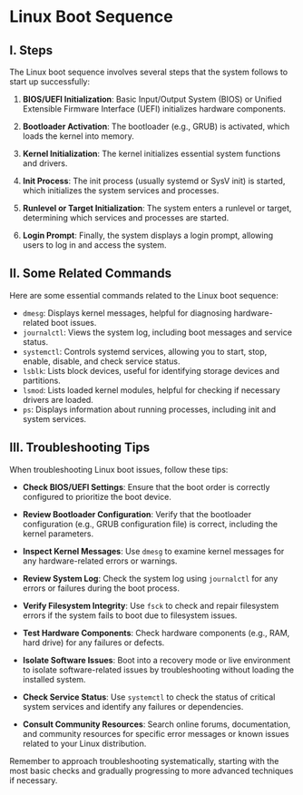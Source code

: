 # Linux Boot Sequence 


## I. Steps

The Linux boot sequence involves several steps that the system follows to start up successfully:

1. **BIOS/UEFI Initialization**: Basic Input/Output System (BIOS) or Unified Extensible Firmware Interface (UEFI) initializes hardware components.

2. **Bootloader Activation**: The bootloader (e.g., GRUB) is activated, which loads the kernel into memory.

3. **Kernel Initialization**: The kernel initializes essential system functions and drivers.

4. **Init Process**: The init process (usually systemd or SysV init) is started, which initializes the system services and processes.

5. **Runlevel or Target Initialization**: The system enters a runlevel or target, determining which services and processes are started.

6. **Login Prompt**: Finally, the system displays a login prompt, allowing users to log in and access the system.

## II. Some Related Commands

Here are some essential commands related to the Linux boot sequence:

- `dmesg`: Displays kernel messages, helpful for diagnosing hardware-related boot issues.
- `journalctl`: Views the system log, including boot messages and service status.
- `systemctl`: Controls systemd services, allowing you to start, stop, enable, disable, and check service status.
- `lsblk`: Lists block devices, useful for identifying storage devices and partitions.
- `lsmod`: Lists loaded kernel modules, helpful for checking if necessary drivers are loaded.
- `ps`: Displays information about running processes, including init and system services.

## III. Troubleshooting Tips 

When troubleshooting Linux boot issues, follow these tips:

- **Check BIOS/UEFI Settings**: Ensure that the boot order is correctly configured to prioritize the boot device.

- **Review Bootloader Configuration**: Verify that the bootloader configuration (e.g., GRUB configuration file) is correct, including the kernel parameters.

- **Inspect Kernel Messages**: Use `dmesg` to examine kernel messages for any hardware-related errors or warnings.

- **Review System Log**: Check the system log using `journalctl` for any errors or failures during the boot process.

- **Verify Filesystem Integrity**: Use `fsck` to check and repair filesystem errors if the system fails to boot due to filesystem issues.

- **Test Hardware Components**: Check hardware components (e.g., RAM, hard drive) for any failures or defects.

- **Isolate Software Issues**: Boot into a recovery mode or live environment to isolate software-related issues by troubleshooting without loading the installed system.

- **Check Service Status**: Use `systemctl` to check the status of critical system services and identify any failures or dependencies.

- **Consult Community Resources**: Search online forums, documentation, and community resources for specific error messages or known issues related to your Linux distribution.

Remember to approach troubleshooting systematically, starting with the most basic checks and gradually progressing to more advanced techniques if necessary.


